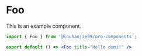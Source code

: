 # Foo

This is an example component.

```jsx
import { Foo } from '@louhaojie99/pro-components';

export default () => <Foo title="Hello dumi!" />
```
